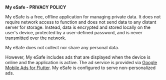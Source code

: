 **My eSafe - PRIVACY POLICY**

My eSafe is a free, offline application for managing private data. It does not require network access to function and does not send data to any distant server for storage. Instead, data is encrypted and stored locally on the user's device, protected by a user-defined password, and is never transmitted over the network.

My eSafe does not collect nor share any personal data.

However, My eSafe includes ads that are displayed when the device is online and the application is active. The ad service is provided via [Google Mobile Ads for Flutter](https://pub.dev/packages/google_mobile_ads). My eSafe is configured to serve non-personalized ads.
